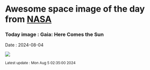 
# Awesome space image of the day from [NASA](https://api.nasa.gov/)

### Today image : Gaia: Here Comes the Sun
Date : 2024-08-04

![](https://www.youtube.com/embed/XORui0wFKnE?rel=0)

<small>Latest update : Mon Aug  5 02:35:00 2024</small>
        